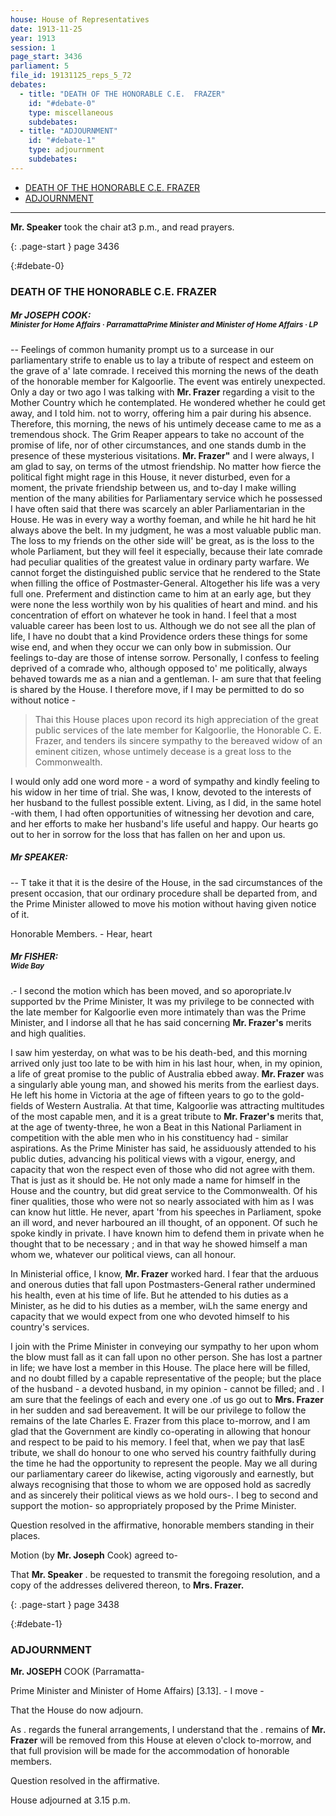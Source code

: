 ```yaml
---
house: House of Representatives
date: 1913-11-25
year: 1913
session: 1
page_start: 3436
parliament: 5
file_id: 19131125_reps_5_72
debates:
  - title: "DEATH OF THE HONORABLE C.E.  FRAZER"
    id: "#debate-0"
    type: miscellaneous
    subdebates:
  - title: "ADJOURNMENT"
    id: "#debate-1"
    type: adjournment
    subdebates:
---
```


* [DEATH OF THE HONORABLE C.E.  FRAZER](#debate-0)
* [ADJOURNMENT](#debate-1)


----


 **Mr. Speaker** took the chair at3 p.m., and read prayers. 

{: .page-start }
page 3436

{:#debate-0}
### DEATH OF THE HONORABLE C.E.  FRAZER

##### Mr JOSEPH COOK:<br><small class="text-muted">Minister for Home Affairs &middot; ParramattaPrime Minister and Minister of Home Affairs &middot; LP</small>

-- Feelings of common humanity prompt us to a surcease in our parliamentary strife to enable us to lay a tribute of respect and esteem on the grave of a' late comrade. I received this morning the news of the death of the honorable member for Kalgoorlie. The event was entirely unexpected. Only a day or two ago I was talking with  **Mr. Frazer**  regarding a visit to the Mother Country which he contemplated. He wondered whether he could get away, and I told him. not to worry, offering him a pair during his absence. Therefore, this morning, the news of his untimely decease came to me as a tremendous shock. The Grim Reaper appears to take no account of the promise of life, nor of other circumstances, and one stands dumb in the presence of these mysterious visitations.  **Mr. Frazer"**  and I were always, I am glad to say, on terms of the utmost friendship. No matter how fierce the political fight might rage in this House, it never disturbed, even for a moment, the private friendship between us, and to-day I make willing mention of the many abilities for Parliamentary service which he possessed I have often said that there was scarcely an abler Parliamentarian in the House. He was in every way a worthy foeman, and while he hit hard he hit always above the belt. In my judgment, he was a most valuable public man. The loss to my friends on the other side will' be great, as is the loss to the whole Parliament, but they will feel it especially, because their late comrade had peculiar qualities of the greatest value in ordinary party warfare. We cannot forget the distinguished public service that he rendered to the State when filling the office of Postmaster-General. Altogether his life was a very full one. Preferment and distinction came to him at an early age, but they were none the less worthily won by his qualities of heart and mind. and his concentration of effort on whatever he took in hand. I feel that a most valuable career has been lost to us. Although we do not see all the plan of life, I have no doubt that a kind Providence orders these things for some wise end, and when they occur we can only bow in submission. Our feelings to-day are those of intense sorrow. Personally, I confess to feeling deprived of a comrade who, although opposed to' me politically, always behaved towards me as a nian and a gentleman. I- am sure that that feeling is shared by the House. I therefore move, if I may be permitted to do so without notice - 

  >Thai this House places upon record its high appreciation of the great public services of the late member for Kalgoorlie, the Honorable C. E. Frazer, and tenders ils sincere sympathy to the bereaved widow of an eminent citizen, whose untimely decease is a great loss to the Commonwealth. 

I would only add one word more - a word of sympathy and kindly feeling to his widow in her time of trial. She was, I know, devoted to the interests of her husband to the fullest possible extent. Living, as I did, in the same hotel -with them, I had often opportunities of witnessing her devotion and care, and her efforts to make her husband's life useful and happy. Our hearts go out to her in sorrow for the loss that has fallen on her and upon us. 

##### Mr SPEAKER:

-- T take it that it is the desire of the House, in the sad circumstances of the present occasion, that our ordinary procedure  shall  be departed from, and the Prime Minister allowed to move his motion without having given notice of it. 

Honorable Members.  -  Hear, heart 

##### Mr FISHER:<br><small class="text-muted">Wide Bay</small>

.- I second the motion which has been moved, and so aporopriate.lv supported bv the Prime Minister, lt was my privilege to be connected with the late member for Kalgoorlie even more intimately than was the Prime Minister, and I indorse all that he has said concerning  **Mr. Frazer's**  merits and high qualities. 

I saw him yesterday, on what was to be his death-bed, and this morning arrived only just too late to be with him in his last hour, when, in my opinion, a life of great promise to the public of Australia ebbed away.  **Mr. Frazer**  was a singularly able young man, and showed his merits from the earliest days. He left his home in Victoria at the age of fifteen years to go to the gold-fields of Western Australia. At that time, Kalgoorlie was attracting multitudes of the most capable men, and it is a great tribute to  **Mr. Frazer's**  merits that, at the age of twenty-three, he won a  Beat  in this National Parliament in competition with the able men who in his constituency had - similar aspirations. As the Prime Minister has said, he assiduously attended to his public duties, advancing his political views with a vigour, energy, and capacity that won the respect even of those who did not agree with them. That is just as it should be. He not only made a name for himself in the House and the country, but did great service to the Commonwealth. Of his finer qualities, those who were not so nearly associated with him as I was can know hut little. He never, apart 'from his speeches in Parliament, spoke an ill word, and never harboured an ill thought, of an opponent. Of such he spoke kindly in private. I have known him to defend them in private when he thought that to be necessary ; and in that way he showed himself a man whom we, whatever our political views, can all honour. 

In Ministerial office, I know,  **Mr. Frazer**  worked hard. I fear that the arduous and onerous duties that fall upon Postmasters-General rather undermined his health, even at his time of life. But he attended to his duties as a Minister, as he did to his duties as a member, wiLh the same energy and capacity that we would expect from one who devoted himself to his country's services. 

I join with the Prime Minister in conveying our sympathy to her upon whom the blow must fall as it can fall upon no other person. She has lost a partner in life; we have lost a member in this House. The place here will be filled, and no doubt filled by a capable representative of the people; but the place of the husband - a devoted husband, in my opinion - cannot be filled; and . I am sure that the feelings of each and every one .of us go out to  **Mrs. Frazer**  in her sudden and sad bereavement. It will be our privilege to follow the remains of the late Charles E. Frazer from this place to-morrow, and I am glad that the Government are kindly co-operating in allowing that honour and respect to be paid to his memory. I feel that, when we pay that lasE tribute, we shall do honour to one who served his country faithfully during the time he had the opportunity to represent the people. May we all during our parliamentary career do likewise, acting vigorously and earnestly, but always recognising that those to whom we are opposed hold as sacredly and as sincerely their political views as we hold ours-. I beg to second and support the motion- so appropriately proposed by the Prime Minister. 

Question resolved in the affirmative, honorable members standing in their places. 

Motion (by  **Mr. Joseph**  Cook) agreed to- 

That  **Mr. Speaker**  . be requested to transmit the foregoing resolution, and a copy of the addresses delivered thereon, to  **Mrs. Frazer.** 

{: .page-start }
page 3438

{:#debate-1}
### ADJOURNMENT


 **Mr. JOSEPH** COOK (Parramatta- 

Prime Minister and Minister of Home Affairs) [3.13]. - I move - 

That the House do now adjourn. 

As . regards the funeral arrangements, I understand that the . remains of  **Mr. Frazer**  will be removed from this House at eleven o'clock to-morrow, and that full provision will be made for the accommodation of honorable members. 

Question resolved in the affirmative. 

House adjourned at 3.15 p.m. 

